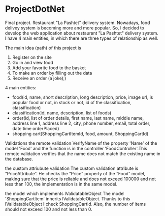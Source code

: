 # ProjectDotNet
Final project. Restaurant "La Pashtet" delivery system.
Nowadays, food delivey system is becoming more and more popular. So, I decided to develop the web application about restaurant "La Pashtet" delivery system.
I have 4 main entities, in which there are three types of relationship as well.

The main idea (path) of this project is
1. Register on the site
2. Go in and view food
3. Add your favorite food to the basket
4. To make an order by filling out the data
5. Receive an order (a joke);)

4 main entities:
- food(id, name, short description, long description, price, image url, is popular food or not, in stock or not, id of the classification, classification)
- classification(id, name, description, list of foods)
- order(id, list of order details, first name, last name, middle name, address line 1, address line 2, city, phone number, email, total order, date time orderPlaced)
- shopping cart(ShoppingCartItemId, food, amount, ShoppingCartId)

Validations
the remote validation
VerifyName of the property 'Name' of the model 'Food' and the function is in the controller 'FoodController'.This remote validation verifies that the name does not match the existing name in the database.

the custom attriubute validation
The custom validation attribute is “PriceAttribute”. He checks the “Price” property of the “Food” model, making sure that the price is reliable and does not exceed 100000 and not less than 100, the implementation is in the same model.

the model which implements IValidatableObject
The model 'ShoppingCartItem' inherits IValidatableObject. Thanks to this IValidatableObject I check ShoppingCartId. 
Also, the number of items should not exceed 100 and not less than 0.

